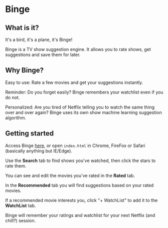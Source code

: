 # Binge

## What is it?
It's a bird, it's a plane, it's Binge!

Binge is a TV show suggestion engine. It allows you to rate shows, get suggestions and save them for later.

## Why Binge?
Easy to use: Rate a few movies and get your suggestions instantly.

Reminder: Do you forget easily? Binge remembers your watchlist even if you do not.

Personalized: Are you tired of Netflix telling you to watch the same thing over and over again? Binge uses its own show machine learning suggestion algorithm.

## Getting started
Access Binge [here](https://kartoshka.github.io/Binge/), or open `index.html` in Chrome, FireFox or Safari (basically anything but IE/Edge).

Use the **Search** tab to find shows you've watched, then click the stars to rate them.

You can see and edit the movies you've rated in the **Rated** tab.

In the **Recommended** tab you will find suggestions based on your rated movies.

If a recommended movie interests you, click "+ WatchList" to add it to the **WatchList** tab.

Binge will remember your ratings and watchlist for your next Netflix (and chill?) session.